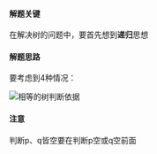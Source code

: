 #### 解题关键

在解决树的问题中，要首先想到**递归**思想

#### 解题思路

要考虑到4种情况：

![相等的树判断依据](https://zhuyue-1257159284.cos.ap-chengdu.myqcloud.com/LeetCode/LeetCode-100.png?q-sign-algorithm=sha1&q-ak=AKIDCQYGpV59vjVASnoZRMwLEBWmJkHoAzwb&q-sign-time=1555651656;1555652556&q-key-time=1555651656;1555652556&q-header-list=&q-url-param-list=&q-signature=7bb3cd74b7dcdc1a8ad0d39d2593389ef5c9124b)

#### 注意

判断p、q皆空要在判断p空或q空前面

